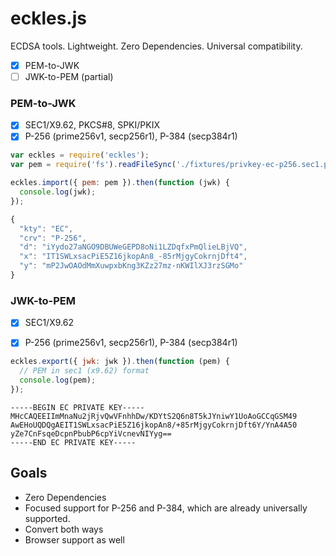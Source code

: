 eckles.js
=========

ECDSA tools. Lightweight. Zero Dependencies. Universal compatibility.

* [x] PEM-to-JWK
* [ ] JWK-to-PEM (partial)

### PEM-to-JWK

* [x] SEC1/X9.62, PKCS#8, SPKI/PKIX
* [x] P-256 (prime256v1, secp256r1), P-384 (secp384r1)

```js
var eckles = require('eckles');
var pem = require('fs').readFileSync('./fixtures/privkey-ec-p256.sec1.pem', 'ascii')

eckles.import({ pem: pem }).then(function (jwk) {
  console.log(jwk);
});
```

```js
{
  "kty": "EC",
  "crv": "P-256",
  "d": "iYydo27aNGO9DBUWeGEPD8oNi1LZDqfxPmQlieLBjVQ",
  "x": "IT1SWLxsacPiE5Z16jkopAn8_-85rMjgyCokrnjDft4",
  "y": "mP2JwOAOdMmXuwpxbKng3KZz27mz-nKWIlXJ3rzSGMo"
}
```

### JWK-to-PEM

* [x] SEC1/X9.62
* [x] P-256 (prime256v1, secp256r1), P-384 (secp384r1)


```js
eckles.export({ jwk: jwk }).then(function (pem) {
  // PEM in sec1 (x9.62) format
  console.log(pem);
});
```

```
-----BEGIN EC PRIVATE KEY-----
MHcCAQEEIImMnaNu2jRjvQwVFnhhDw/KDYtS2Q6n8T5kJYniwY1UoAoGCCqGSM49
AwEHoUQDQgAEIT1SWLxsacPiE5Z16jkopAn8/+85rMjgyCokrnjDft6Y/YnA4A50
yZe7CnFsqeDcpnPbubP6cpYiVcnevNIYyg==
-----END EC PRIVATE KEY-----
```

<!--
```js
eckles.exportSEC1(jwk).then(function (pem) {
  // PEM in sec1 (x9.62) format
  console.log(pem);
});
```
-->

Goals
-----

* Zero Dependencies
* Focused support for P-256 and P-384, which are already universally supported.
* Convert both ways
* Browser support as well
